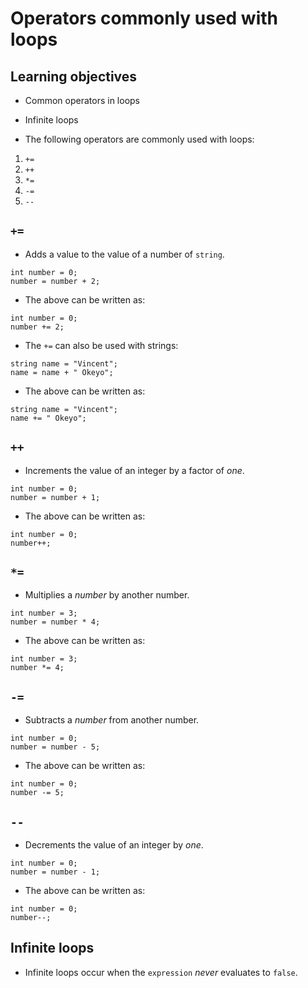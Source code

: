 # Operators commonly used with loops

## Learning objectives
- Common operators in loops
- Infinite loops

- The following operators are commonly used with loops:

1. `+=`
2. `++`
4. `*=`
5. `-=`
6. `--`

## `+=`
- Adds a value to the value of a number of `string`.

```
int number = 0;
number = number + 2;
```

- The above can be written as:

```
int number = 0;
number += 2;
```

- The `+=` can also be used with strings:

```
string name = "Vincent";
name = name + " Okeyo";
```

- The above can be written as:

```
string name = "Vincent";
name += " Okeyo";
```

## `++`
- Increments the value of an integer by a factor 
of <em>one</em>.

```
int number = 0;
number = number + 1;
```

- The above can be written as:

```
int number = 0;
number++;
```

## `*=`
- Multiplies a <em>number</em> by another number.

```
int number = 3;
number = number * 4;
```

- The above can be written as:

```
int number = 3;
number *= 4;
```

## `-=`
- Subtracts a <em>number</em> from another number.

```
int number = 0;
number = number - 5;
```

- The above can be written as:

```
int number = 0;
number -= 5;
```

## `--`
- Decrements the value of an integer by <em>one</em>.

```
int number = 0;
number = number - 1;
```

- The above can be written as:

```
int number = 0;
number--;
```

## Infinite loops
- Infinite loops occur when the `expression` <em>never</em>
evaluates to `false`.